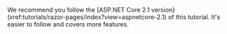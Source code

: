 We recommend you follow the [ASP.NET Core 2.1 version}(xref:tutorials/razor-pages/index?view=aspnetcore-2.1) of this tutorial. It's easier to follow and covers more features.